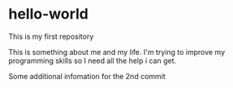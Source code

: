 # hello-world
This is my first repository

This is something about me and my life. I'm trying to improve my programming skills so I need all the help i can get.

Some additional infomation for the 2nd commit
